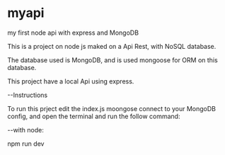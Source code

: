 # myapi
my first node api with express and MongoDB


This is a project on node js maked on a Api Rest, with NoSQL database.

The database used is MongoDB, and is used mongoose for ORM on this database.

This project have a local Api using express.

--Instructions

To run this prject edit the index.js moongose connect to your MongoDB config,
and open the terminal and run the follow command:

--with node:

npm run dev
